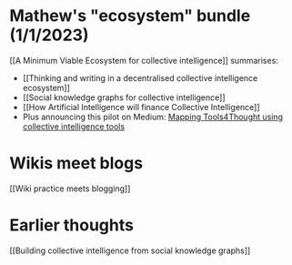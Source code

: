# Mathew's "ecosystem" bundle (1/1/2023)

[[A Minimum Viable Ecosystem for collective intelligence]] summarises:

* [[Thinking and writing in a decentralised collective intelligence ecosystem]]
* [[Social knowledge graphs for collective intelligence]]
* [[How Artificial Intelligence will finance Collective Intelligence]]
* Plus announcing this pilot on Medium: [Mapping Tools4Thought using collective intelligence tools](https://mathewlowry.medium.com/mapping-tools4thought-using-collective-intelligence-tools-9b5cd00a6309)

# Wikis meet blogs
[[Wiki practice meets blogging]]

# Earlier thoughts
[[Building collective intelligence from social knowledge graphs]]